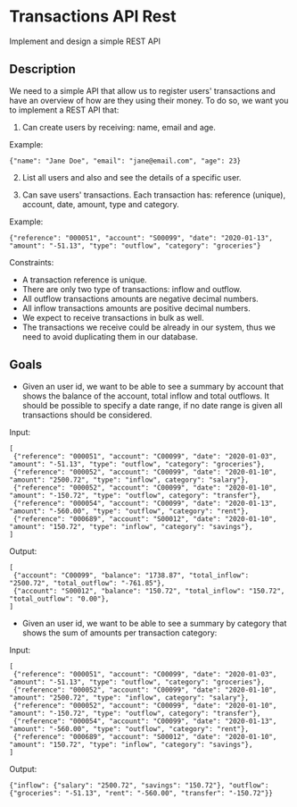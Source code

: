 # Transactions API Rest

Implement and design a simple REST API

## Description

We need to a simple API that allow us to register users' transactions and have an overview of how are they using their money.
To do so, we want you to implement a REST API that:

1. Can create users by receiving: name, email and age. 

Example:
```
{"name": "Jane Doe", "email": "jane@email.com", "age": 23}
```

2. List all users and also and see the details of a specific user.


3. Can save users' transactions. Each transaction has: reference (unique), account, date, amount, type and category.

Example:
```
{"reference": "000051", "account": "S00099", "date": "2020-01-13", "amount": "-51.13", "type": "outflow", "category": "groceries"}
```

Constraints:

- A transaction reference is unique.
- There are only two type of transactions: inflow and outflow.
- All outflow transactions amounts are negative decimal numbers.
- All inflow transactions amounts are positive decimal numbers.
- We expect to receive transactions in bulk as well.
- The transactions we receive could be already in our system, thus we need to avoid duplicating them in our database.

## Goals

- Given an user id, we want to be able to see a summary by account that shows the balance of the account, 
total inflow and total outflows. It should be possible to specify a date range, if no date range is given all 
transactions should be considered.


Input:
```
[
 {"reference": "000051", "account": "C00099", "date": "2020-01-03", "amount": "-51.13", "type": "outflow", "category": "groceries"},
 {"reference": "000052", "account": "C00099", "date": "2020-01-10", "amount": "2500.72", "type": "inflow", category": "salary"},
 {"reference": "000052", "account": "C00099", "date": "2020-01-10", "amount": "-150.72", "type": "outflow", category": "transfer"},
 {"reference": "000054", "account": "C00099", "date": "2020-01-13", "amount": "-560.00", "type": "outflow", "category": "rent"},
 {"reference": "000689", "account": "S00012", "date": "2020-01-10", "amount": "150.72", "type": "inflow", "category": "savings"},
]
```

Output:
```
[
 {"account": "C00099", "balance": "1738.87", "total_inflow": "2500.72", "total_outflow": "-761.85"},
 {"account": "S00012", "balance": "150.72", "total_inflow": "150.72", "total_outflow": "0.00"},
]

```

- Given an user id, we want to be able to see a summary by category that shows the sum of amounts per transaction category:


Input:
```
[
 {"reference": "000051", "account": "C00099", "date": "2020-01-03", "amount": "-51.13", "type": "outflow", "category": "groceries"},
 {"reference": "000052", "account": "C00099", "date": "2020-01-10", "amount": "2500.72", "type": "inflow", category": "salary"},
 {"reference": "000052", "account": "C00099", "date": "2020-01-10", "amount": "-150.72", "type": "outflow", category": "transfer"},
 {"reference": "000054", "account": "C00099", "date": "2020-01-13", "amount": "-560.00", "type": "outflow", "category": "rent"},
 {"reference": "000689", "account": "S00012", "date": "2020-01-10", "amount": "150.72", "type": "inflow", "category": "savings"},
]
```

Output:
```
{"inflow": {"salary": "2500.72", "savings": "150.72"}, "outflow": {"groceries": "-51.13", "rent": "-560.00", "transfer": "-150.72"}}
```
